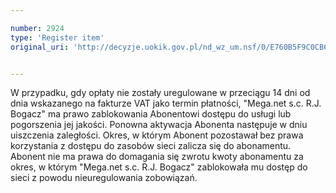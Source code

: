 ```yaml
---

number: 2924
type: 'Register item'
original_uri: 'http://decyzje.uokik.gov.pl/nd_wz_um.nsf/0/E760B5F9C0CB62B7C12579B4003AE095?OpenDocument'


---
```


W przypadku, gdy opłaty nie zostały uregulowane w przeciągu 14 dni od dnia wskazanego na fakturze VAT jako termin płatności, "Mega.net s.c. R.J. Bogacz" ma prawo zablokowania Abonentowi dostępu do usługi lub pogorszenia jej jakości. Ponowna aktywacja Abonenta następuje w dniu uiszczenia zaległości. Okres, w którym Abonent pozostawał bez prawa korzystania z dostępu do zasobów sieci zalicza się do abonamentu. Abonent nie ma prawa do domagania się zwrotu kwoty abonamentu za okres, w którym "Mega.net s.c. R.J. Bogacz" zablokowała mu dostęp do sieci z powodu nieuregulowania zobowiązań.
